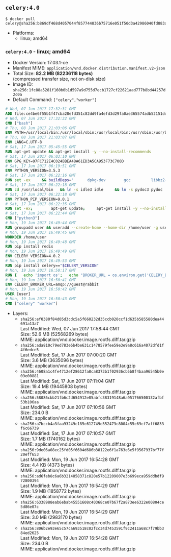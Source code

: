## `celery:4.0`

```console
$ docker pull celery@sha256:b869df468d4057044f857744836b75716e051f50d3a42986040fd883ab5d5ac0
```

-	Platforms:
	-	linux; amd64

### `celery:4.0` - linux; amd64

-	Docker Version: 17.03.1-ce
-	Manifest MIME: `application/vnd.docker.distribution.manifest.v2+json`
-	Total Size: **82.2 MB (82236118 bytes)**  
	(compressed transfer size, not on-disk size)
-	Image ID: `sha256:1fc88a5281f160b0b1d597a9d755d7ecb1727cf22621aad777b8bd44257d2c0a`
-	Default Command: `["celery","worker"]`

```dockerfile
# Wed, 07 Jun 2017 17:32:31 GMT
ADD file:ce4be6f55b1f47cba28efd351c82dd9fa4efd3d29fa0ae365574adb52151dda1 in / 
# Wed, 07 Jun 2017 17:32:32 GMT
CMD ["bash"]
# Thu, 08 Jun 2017 21:03:06 GMT
ENV PATH=/usr/local/bin:/usr/local/sbin:/usr/local/bin:/usr/sbin:/usr/bin:/sbin:/bin
# Thu, 08 Jun 2017 21:03:07 GMT
ENV LANG=C.UTF-8
# Sat, 17 Jun 2017 05:45:55 GMT
RUN apt-get update && apt-get install -y --no-install-recommends 		ca-certificates 		libexpat1 		libffi6 		libgdbm3 		libsqlite3-0 		libssl1.0.0 	&& rm -rf /var/lib/apt/lists/*
# Sat, 17 Jun 2017 06:03:10 GMT
ENV GPG_KEY=97FC712E4C024BBEA48A61ED3A5CA953F73C700D
# Sat, 17 Jun 2017 06:19:51 GMT
ENV PYTHON_VERSION=3.5.3
# Sat, 17 Jun 2017 06:22:16 GMT
RUN set -ex 	&& buildDeps=' 		dpkg-dev 		gcc 		libbz2-dev 		libc6-dev 		libexpat1-dev 		libffi-dev 		libgdbm-dev 		liblzma-dev 		libncurses-dev 		libreadline-dev 		libsqlite3-dev 		libssl-dev 		make 		tcl-dev 		tk-dev 		wget 		xz-utils 		zlib1g-dev 	' 	&& apt-get update && apt-get install -y $buildDeps --no-install-recommends && rm -rf /var/lib/apt/lists/* 		&& wget -O python.tar.xz "https://www.python.org/ftp/python/${PYTHON_VERSION%%[a-z]*}/Python-$PYTHON_VERSION.tar.xz" 	&& wget -O python.tar.xz.asc "https://www.python.org/ftp/python/${PYTHON_VERSION%%[a-z]*}/Python-$PYTHON_VERSION.tar.xz.asc" 	&& export GNUPGHOME="$(mktemp -d)" 	&& gpg --keyserver ha.pool.sks-keyservers.net --recv-keys "$GPG_KEY" 	&& gpg --batch --verify python.tar.xz.asc python.tar.xz 	&& rm -rf "$GNUPGHOME" python.tar.xz.asc 	&& mkdir -p /usr/src/python 	&& tar -xJC /usr/src/python --strip-components=1 -f python.tar.xz 	&& rm python.tar.xz 		&& cd /usr/src/python 	&& gnuArch="$(dpkg-architecture --query DEB_BUILD_GNU_TYPE)" 	&& ./configure 		--build="$gnuArch" 		--enable-loadable-sqlite-extensions 		--enable-shared 		--with-system-expat 		--with-system-ffi 		--without-ensurepip 	&& make -j "$(nproc)" 	&& make install 	&& ldconfig 		&& apt-get purge -y --auto-remove $buildDeps 		&& find /usr/local -depth 		\( 			\( -type d -a -name test -o -name tests \) 			-o 			\( -type f -a -name '*.pyc' -o -name '*.pyo' \) 		\) -exec rm -rf '{}' + 	&& rm -rf /usr/src/python
# Sat, 17 Jun 2017 06:22:18 GMT
RUN cd /usr/local/bin 	&& ln -s idle3 idle 	&& ln -s pydoc3 pydoc 	&& ln -s python3 python 	&& ln -s python3-config python-config
# Sat, 17 Jun 2017 06:22:18 GMT
ENV PYTHON_PIP_VERSION=9.0.1
# Sat, 17 Jun 2017 06:22:35 GMT
RUN set -ex; 		apt-get update; 	apt-get install -y --no-install-recommends wget; 	rm -rf /var/lib/apt/lists/*; 		wget -O get-pip.py 'https://bootstrap.pypa.io/get-pip.py'; 		apt-get purge -y --auto-remove wget; 		python get-pip.py 		--disable-pip-version-check 		--no-cache-dir 		"pip==$PYTHON_PIP_VERSION" 	; 	pip --version; 		find /usr/local -depth 		\( 			\( -type d -a -name test -o -name tests \) 			-o 			\( -type f -a -name '*.pyc' -o -name '*.pyo' \) 		\) -exec rm -rf '{}' +; 	rm -f get-pip.py
# Sat, 17 Jun 2017 06:22:44 GMT
CMD ["python3"]
# Mon, 19 Jun 2017 16:49:44 GMT
RUN groupadd user && useradd --create-home --home-dir /home/user -g user user
# Mon, 19 Jun 2017 16:49:45 GMT
WORKDIR /home/user
# Mon, 19 Jun 2017 16:49:48 GMT
RUN pip install redis
# Mon, 19 Jun 2017 16:49:49 GMT
ENV CELERY_VERSION=4.0.2
# Mon, 19 Jun 2017 16:49:53 GMT
RUN pip install celery=="$CELERY_VERSION"
# Mon, 19 Jun 2017 16:50:17 GMT
RUN { 	echo 'import os'; 	echo "BROKER_URL = os.environ.get('CELERY_BROKER_URL', 'amqp://')"; } > celeryconfig.py
# Mon, 19 Jun 2017 16:50:41 GMT
ENV CELERY_BROKER_URL=amqp://guest@rabbit
# Mon, 19 Jun 2017 16:50:42 GMT
USER [user]
# Mon, 19 Jun 2017 16:50:43 GMT
CMD ["celery" "worker"]
```

-	Layers:
	-	`sha256:ef0380f84d05d3cdc5a5f660232d35ccb020ccf1d635b585580dea44691a13a7`  
		Last Modified: Wed, 07 Jun 2017 17:58:44 GMT  
		Size: 52.6 MB (52568269 bytes)  
		MIME: application/vnd.docker.image.rootfs.diff.tar.gzip
	-	`sha256:ada810c79ed783e6b4be631c1478579fee59e3e9a8c616a4072dfd1f4f6edce5`  
		Last Modified: Sat, 17 Jun 2017 07:00:20 GMT  
		Size: 3.6 MB (3635096 bytes)  
		MIME: application/vnd.docker.image.rootfs.diff.tar.gzip
	-	`sha256:4608a1c4fe4712ef28612fa8ca8373b1f02936cb5b8f4baa96545b0e09e00881`  
		Last Modified: Sat, 17 Jun 2017 07:11:04 GMT  
		Size: 19.4 MB (19445808 bytes)  
		MIME: application/vnd.docker.image.rootfs.diff.tar.gzip
	-	`sha256:58086cbb21fb6c2d654912e85abfc38319148a6a951766500132afbf53b106aa`  
		Last Modified: Sat, 17 Jun 2017 07:10:56 GMT  
		Size: 234.0 B  
		MIME: application/vnd.docker.image.rootfs.diff.tar.gzip
	-	`sha256:a7bccb4a3faa93249c185c612749e352473c8004c55c69cf7aff6833f6c66739`  
		Last Modified: Sat, 17 Jun 2017 07:10:57 GMT  
		Size: 1.7 MB (1740162 bytes)  
		MIME: application/vnd.docker.image.rootfs.diff.tar.gzip
	-	`sha256:9de06a08ec25fd05f6604d686b38122e6f1a763e6e5f9567937bf77f20eff653`  
		Last Modified: Mon, 19 Jun 2017 16:54:28 GMT  
		Size: 4.4 KB (4373 bytes)  
		MIME: application/vnd.docker.image.rootfs.diff.tar.gzip
	-	`sha256:ad6feb8c6a6b3214858371c820e57b12209007e3b699eca959ddbdf972800394`  
		Last Modified: Mon, 19 Jun 2017 16:54:29 GMT  
		Size: 1.9 MB (1858772 bytes)  
		MIME: application/vnd.docker.image.rootfs.diff.tar.gzip
	-	`sha256:6338988eab6ebab45551608c40368ce07b67f2a873ee6322e00804ce5d86e07c`  
		Last Modified: Mon, 19 Jun 2017 16:54:29 GMT  
		Size: 3.0 MB (2983170 bytes)  
		MIME: application/vnd.docker.image.rootfs.diff.tar.gzip
	-	`sha256:806b2e93e65c57ca693518c02fcc34d7453591f9c2411a68c7f79bb384ed2625`  
		Last Modified: Mon, 19 Jun 2017 16:54:28 GMT  
		Size: 234.0 B  
		MIME: application/vnd.docker.image.rootfs.diff.tar.gzip
